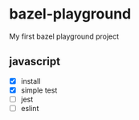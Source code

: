 # bazel-playground
My first bazel playground project

## javascript
- [x] install
- [x] simple test
- [ ] jest
- [ ] eslint
